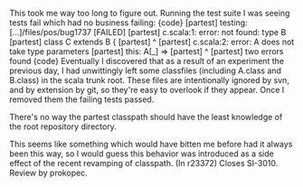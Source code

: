This took me way too long to figure out.  Running the test suite I was seeing tests fail which had no business failing:
{code}
  [partest] testing: [...]/files/pos/bug1737                                      [FAILED]
  [partest] c.scala:1: error: not found: type B
  [partest] class C extends B {
  [partest]                 ^
  [partest] c.scala:2: error: A does not take type parameters
  [partest]     this: A[_] =>
  [partest]           ^
  [partest] two errors found
{code}
Eventually I discovered that as a result of an experiment the previous day, I had unwittingly left some classfiles (including A.class and B.class) in the scala trunk root.  These files are intentionally ignored by svn, and by extension by git, so they're easy to overlook if they appear.  Once I removed them the failing tests passed.

There's no way the partest classpath should have the least knowledge of the root repository directory.

This seems like something which would have bitten me before had it always been this way, so I would guess this behavior was introduced as a side effect of the recent revamping of classpath.
(In r23372) Closes SI-3010. Review by prokopec.
